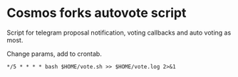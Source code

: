 # Cosmos forks autovote script
Script for telegram proposal notification, voting callbacks and auto voting as most.

Change params, add to crontab.
```
*/5 * * * * bash $HOME/vote.sh >> $HOME/vote.log 2>&1
```


